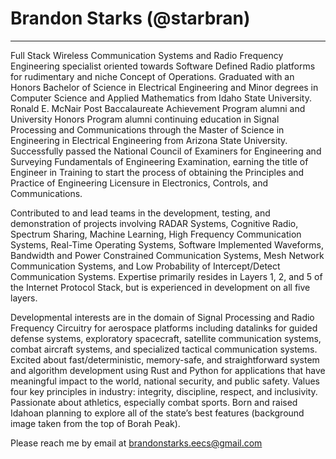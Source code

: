 
# Brandon Starks (@starbran)
---

Full Stack Wireless Communication Systems and Radio Frequency Engineering specialist oriented towards Software Defined Radio platforms for rudimentary and niche Concept of Operations. Graduated with an Honors Bachelor of Science in Electrical Engineering and Minor degrees in Computer Science and Applied Mathematics from Idaho State University. Ronald E. McNair Post Baccalaureate Achievement Program alumni and University Honors Program alumni continuing education in Signal Processing and Communications through the Master of Science in Engineering in Electrical Engineering from Arizona State University. Successfully passed the National Council of Examiners for Engineering and Surveying Fundamentals of Engineering Examination, earning the title of Engineer in Training to start the process of obtaining the Principles and Practice of Engineering Licensure in Electronics, Controls, and Communications.

Contributed to and lead teams in the development, testing, and demonstration of projects involving RADAR Systems, Cognitive Radio, Spectrum Sharing, Machine Learning, High Frequency Communication Systems, Real-Time Operating Systems, Software Implemented Waveforms, Bandwidth and Power Constrained Communication Systems, Mesh Network Communication Systems, and Low Probability of Intercept/Detect Communication Systems. Expertise primarily resides in Layers 1, 2, and 5 of the Internet Protocol Stack, but is experienced in development on all five layers.

Developmental interests are in the domain of Signal Processing and Radio Frequency Circuitry for aerospace platforms including datalinks for guided defense systems, exploratory spacecraft, satellite communication systems, combat aircraft systems, and specialized tactical communication systems. Excited about fast/deterministic, memory-safe, and straightforward system and algorithm development using Rust and Python for applications that have meaningful impact to the world, national security, and public safety. Values four key principles in industry: integrity, discipline, respect, and inclusivity. Passionate about athletics, especially combat sports. Born and raised Idahoan planning to explore all of the state’s best features (background image taken from the top of Borah Peak).

Please reach me by email at <brandonstarks.eecs@gmail.com>

<!---
starbran/starbran is a ✨ special ✨ repository because its `README.md` (this file) appears on your GitHub profile.
You can click the Preview link to take a look at your changes.
--->


